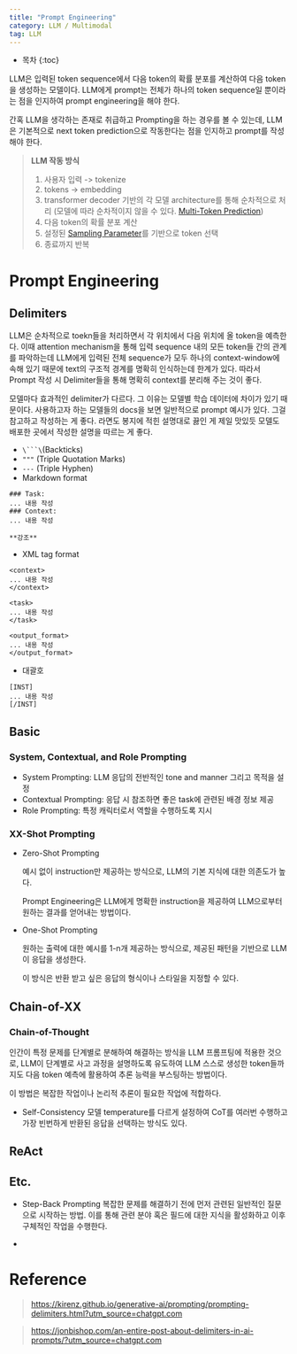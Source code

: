 ```yaml
---
title: "Prompt Engineering"
category: LLM / Multimodal
tag: LLM
---
```



 




* 목차
{:toc}












LLM은 입력된 token sequence에서 다음 token의 확률 분포를 계산하여 다음 token을 생성하는 모델이다. LLM에게 prompt는 전체가 하나의 token sequence일 뿐이라는 점을 인지하여 prompt engineering을 해야 한다. 

간혹 LLM을 생각하는 존재로 취급하고 Prompting을 하는 경우를 볼 수 있는데, LLM은 기본적으로 next token prediction으로 작동한다는 점을 인지하고 prompt를 작성해야 한다. 


> **LLM 작동 방식**
> 1. 사용자 입력 -> tokenize
> 2. tokens -> embedding
> 3. transformer decoder 기반의 각 모델 architecture를 통해 순차적으로 처리 (모델에 따라 순차적이지 않을 수 있다. [Multi-Token Prediction](https://finddme.github.io/llm%20/%20multimodal/2025/01/14/deepseek_v3/#multi-token-prediction-mtp))
> 4. 다음 token의 확률 분포 계산
> 5. 설정된 [Sampling Parameter](https://finddme.github.io/llm%20/%20multimodal/2024/08/06/hallucination_detect/#additional-information-sampling-parameters)를 기반으로 token 선택
> 6. 종료까지 반복

# Prompt Engineering

## Delimiters

LLM은 순차적으로 toekn들을 처리하면서 각 위치에서 다음 위치에 올 token을 예측한다. 이때 attention mechanism을 통해 입력 sequence 내의 모든 token들 간의 관계를 파악하는데 LLM에게 입력된 전체 sequence가 모두 하나의 context-window에 속해 있기 때문에 text의 구조적 경계를 명확히 인식하는데 한계가 있다. 따라서 Prompt 작성 시 Delimiter들을 통해 명확히 context를 분리해 주는 것이 좋다. 

모델마다 효과적인 delimiter가 다르다. 그 이유는 모델별 학습 데이터에 차이가 있기 때문이다. 사용하고자 하는 모델들의 docs을 보면 일반적으로 prompt 예시가 있다. 그걸 참고하고 작성하는 게 좋다. 라면도 봉지에 적힌 설명대로 끓인 게 제일 맛있듯 모델도 배포한 곳에서 작성한 설명을 따르는 게 좋다. 

- `\```\`(Backticks)
- `"""` (Triple Quotation Marks)
- `---` (Triple Hyphen)
- Markdown format
```
### Task:
... 내용 작성
### Context:
... 내용 작성

**강조**
```
- XML tag format
```
<context>
... 내용 작성
</context>

<task>
... 내용 작성
</task>

<output_format>
... 내용 작성
</output_format>
```
- 대괄호
```
[INST]
... 내용 작성 
[/INST]
```


## Basic 

### System, Contextual, and Role Prompting

- System Prompting: LLM 응답의 전반적인 tone and manner 그리고 목적을 설정
- Contextual Prompting: 응답 시 참조하면 좋은 task에 관련된 배경 정보 제공
- Role Prompting: 특정 캐릭터로서 역할을 수행하도록 지시 

### XX-Shot Prompting

- Zero-Shot Prompting
  
  예시 없이 instruction만 제공하는 방식으로, LLM의 기본 지식에 대한 의존도가 높다. 

  Prompt Engineering은 LLM에게 명확한 instruction을 제공하여 LLM으로부터 원하는 결과를 얻어내는 방법이다.

- One-Shot Prompting

  원하는 출력에 대한 예시를 1-n개 제공하는 방식으로, 제공된 패턴을 기반으로 LLM이 응답을 생성한다.

  이 방식은 반환 받고 싶은 응답의 형식이나 스타일을 지정할 수 있다.

## Chain-of-XX

### Chain-of-Thought
인간이 특정 문제를 단계별로 분해하여 해결하는 방식을 LLM 프롬프팅에 적용한 것으로, LLM이 단계별로 사고 과정을 설명하도록 유도하여 LLM 스스로 생성한 token들까지도 다음 token 예측에 활용하여 추론 능력을 부스팅하는 방법이다. 

이 방법은 복잡한 작업이나 논리적 추론이 필요한 작업에 적합하다. 

- Self-Consistency
  모델 temperature를 다르게 설정하여 CoT를 여러번 수행하고 가장 빈번하게 반환된 응답을 선택하는 방식도 있다.

## ReAct


## Etc.

- Step-Back Prompting
  복잡한 문제를 해결하기 전에 먼저 관련된 일반적인 질문으로 시작하는 방법. 이를 통해 관련 분야 혹은 필드에 대한 지식을 활성화하고 이후 구체적인 작업을 수행한다.

- 



# Reference

> https://kirenz.github.io/generative-ai/prompting/prompting-delimiters.html?utm_source=chatgpt.com

> https://jonbishop.com/an-entire-post-about-delimiters-in-ai-prompts/?utm_source=chatgpt.com

